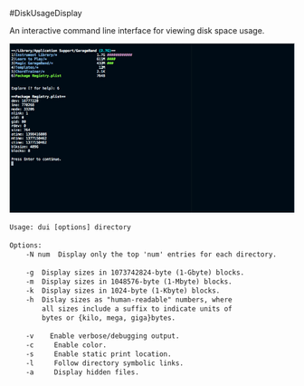 #DiskUsageDisplay

An interactive command line interface for viewing disk space usage.

![DUI Interface](/screenshots/dui.png?raw=true "Disk Usage Display")


```
Usage: dui [options] directory

Options:
	-N num	Display only the top 'num' entries for each directory.

	-g 	Display sizes in 1073742824-byte (1-Gbyte) blocks.
	-m 	Display sizes in 1048576-byte (1-Mbyte) blocks.
	-k	Display sizes in 1024-byte (1-Kbyte) blocks.
	-h 	Dislay sizes as "human-readable" numbers, where
		all sizes include a suffix to indicate units of
		bytes or {kilo, mega, giga}bytes.

	-v    Enable verbose/debugging output.
	-c     Enable color.
	-s     Enable static print location.
	-l     Follow directory symbolic links.
	-a 	   Display hidden files.
```